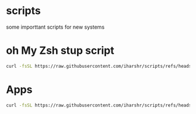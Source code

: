 # scripts
some importtant scripts for new systems

# oh My Zsh stup script
```sh 
curl -fsSL https://raw.githubusercontent.com/iharshr/scripts/refs/heads/main/oh-myZsh.setup.sh | bash
```



# Apps
```sh 
curl -fsSL https://raw.githubusercontent.com/iharshr/scripts/refs/heads/main/apps.setup.sh | bash
```
